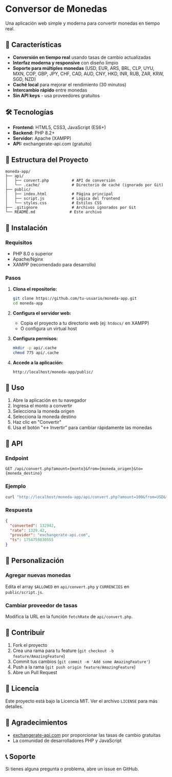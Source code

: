 # Conversor de Monedas

Una aplicación web simple y moderna para convertir monedas en tiempo real.

## 🚀 Características

- **Conversión en tiempo real** usando tasas de cambio actualizadas
- **Interfaz moderna y responsive** con diseño limpio
- **Soporte para múltiples monedas** (USD, EUR, ARS, BRL, CLP, UYU, MXN, COP, GBP, JPY, CHF, CAD, AUD, CNY, HKD, INR, RUB, ZAR, KRW, SGD, NZD)
- **Caché local** para mejorar el rendimiento (30 minutos)
- **Intercambio rápido** entre monedas
- **Sin API keys** - usa proveedores gratuitos

## 🛠️ Tecnologías

- **Frontend:** HTML5, CSS3, JavaScript (ES6+)
- **Backend:** PHP 8.2+
- **Servidor:** Apache (XAMPP)
- **API:** exchangerate-api.com (gratuito)

## 📁 Estructura del Proyecto

```
moneda-app/
├── api/
│   ├── convert.php          # API de conversión
│   └── .cache/              # Directorio de caché (ignorado por Git)
├── public/
│   ├── index.html           # Página principal
│   ├── script.js            # Lógica del frontend
│   └── styles.css           # Estilos CSS
├── .gitignore               # Archivos ignorados por Git
└── README.md               # Este archivo
```

## 🚀 Instalación

### Requisitos
- PHP 8.0 o superior
- Apache/Nginx
- XAMPP (recomendado para desarrollo)

### Pasos

1. **Clona el repositorio:**
   ```bash
   git clone https://github.com/tu-usuario/moneda-app.git
   cd moneda-app
   ```

2. **Configura el servidor web:**
   - Copia el proyecto a tu directorio web (ej: `htdocs/` en XAMPP)
   - O configura un virtual host

3. **Configura permisos:**
   ```bash
   mkdir -p api/.cache
   chmod 775 api/.cache
   ```

4. **Accede a la aplicación:**
   ```
   http://localhost/moneda-app/public/
   ```

## 📖 Uso

1. Abre la aplicación en tu navegador
2. Ingresa el monto a convertir
3. Selecciona la moneda origen
4. Selecciona la moneda destino
5. Haz clic en "Convertir"
6. Usa el botón "↔️ Invertir" para cambiar rápidamente las monedas

## 🔧 API

### Endpoint
```
GET /api/convert.php?amount={monto}&from={moneda_origen}&to={moneda_destino}
```

### Ejemplo
```bash
curl "http://localhost/moneda-app/api/convert.php?amount=100&from=USD&to=ARS"
```

### Respuesta
```json
{
  "converted": 132942,
  "rate": 1329.42,
  "provider": "exchangerate-api.com",
  "ts": 1754759830555
}
```

## 🎨 Personalización

### Agregar nuevas monedas
Edita el array `$ALLOWED` en `api/convert.php` y `CURRENCIES` en `public/script.js`.

### Cambiar proveedor de tasas
Modifica la URL en la función `fetchRate` de `api/convert.php`.

## 🤝 Contribuir

1. Fork el proyecto
2. Crea una rama para tu feature (`git checkout -b feature/AmazingFeature`)
3. Commit tus cambios (`git commit -m 'Add some AmazingFeature'`)
4. Push a la rama (`git push origin feature/AmazingFeature`)
5. Abre un Pull Request

## 📄 Licencia

Este proyecto está bajo la Licencia MIT. Ver el archivo `LICENSE` para más detalles.

## 🙏 Agradecimientos

- [exchangerate-api.com](https://www.exchangerate-api.com/) por proporcionar las tasas de cambio gratuitas
- La comunidad de desarrolladores PHP y JavaScript

## 📞 Soporte

Si tienes alguna pregunta o problema, abre un issue en GitHub.
